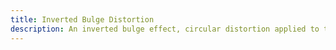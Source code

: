 ```yaml
---
title: Inverted Bulge Distortion
description: An inverted bulge effect, circular distortion applied to the texture in the fragment shader, based on mouse position.
---
```

